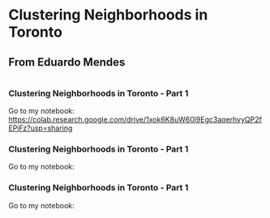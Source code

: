 # Clustering Neighborhoods in Toronto
## From Eduardo Mendes
#
### Clustering Neighborhoods in Toronto - Part 1
Go to my notebook: https://colab.research.google.com/drive/1xok6K8uW60l9Egc3aqerhvyQP2fEPiFz?usp=sharing
### Clustering Neighborhoods in Toronto - Part 1
Go to my notebook: 
### Clustering Neighborhoods in Toronto - Part 1
Go to my notebook: 
